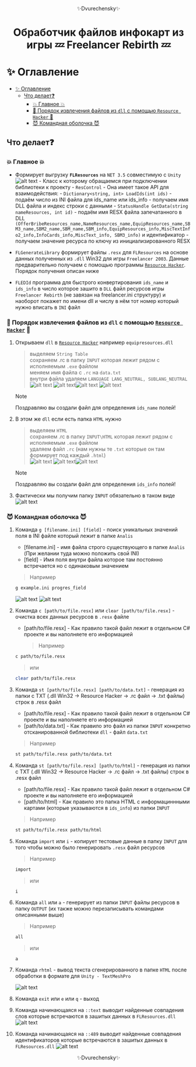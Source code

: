 <p align="center">✨Dvurechensky✨</p>

<h1 align="center"> Обработчик файлов инфокарт из игры 💤 Freelancer Rebirth 💤 </h1>

# ✨ Оглавление

- [✨ Оглавление](#-оглавление)
  - [Что делает❓](#что-делает)
    - [💥 Главное 💥](#-главное-)
    - [🌟 Порядок извлечения файлов из `dll` с помощью `Resource Hacker` 🌟](#-порядок-извлечения-файлов-из-dll-с-помощью-resource-hacker-)
    - [😈 Командная оболочка 😈](#-командная-оболочка-)

## Что делает❓

### 💥 Главное 💥

- Формирует выгрузку **`FLResources`** на `NET 3.5` совместимую с `Unity`
  ![alt text](Media/dlls.png) - Класс к которому обращаемся при подключении библиотеки к проекту - `ResControl` - Она имеет такое API для взаимодействия: - `Dictionary<string, int> LoadIds(int ids)` - подаём число из INI файла для ids_name или ids_info - получаем имя DLL файла и индекс строки с данными - `StatusHandle GetData(string nameResources, int id)` - подаём имя RESX файла запечатанного в DLL `(OfferBribeResources_name,NameResources_name,EquipResources_name,SBM3_name,SBM2_name,SBM_name,SBM_info,EquipResources_info,MiscTextInfo2_info,InfoCards_info,MiscText_info, SBM3_info)` и идентификатор - получаем значение ресурса по ключу из инициализированного RESX

- `FLGenerateLibrary` формирует файлы `.resx` для `FLResources` на основе данных полученных из `.dll` Win32 для игры `Freelancer 2003`. Данные предварительно получаем с помощью программы [`Resource Hacker`](Soft/reshacker_setup.exe). Порядок получения описан ниже
- `FLEDId` программа для быстрого конвертирования `ids_name` и `ids_info` в число которое зашито в `DLL` файл ресурсов игры `Freelancer Rebirth` (не завязан на freelancer.ini структуру) и наоборот покажет по имени dll и числу в нём тот номер который нужно вписать в `INI` файл

### 🌟 Порядок извлечения файлов из `dll` с помощью [`Resource Hacker`](Soft/reshacker_setup.exe) 🌟

1. Открываем `dll` в [`Resource Hacker`](Soft/reshacker_setup.exe) например `equipresources.dll`

   > выделяем `String Table` \
   > сохраняем .rc в папку `INPUT` которая лежит рядом с исполняемым `.exe` файлом \
   > меняем имя файла c `.rc` на `data.txt` \
   > внутри файла удаляем `LANGUAGE LANG_NEUTRAL, SUBLANG_NEUTRAL` \
   > ![alt text](Media/res1.png) ![alt text](Media/image.png)![alt text](Media/image-1.png) ![alt text](Media/image-2.png)

   > [!NOTE]
   > Поздравляю вы создали файл для определения `ids_name` полей!

2. В этом же `dll` если есть папка `HTML` нужно

   > выделяем `HTML` \
   > сохраняем .rc в папку `INPUT\HTML` которая лежит рядом с исполняемым `.exe` файлом \
   > удаляем файл `.rc` (нам нужны те `.txt` которые он там формирует под каждый `.html`) \
   > ![alt text](Media/image-3.png) ![alt text](Media/image-4.png)![alt text](Media/image-5.png)

   > [!NOTE]
   > Поздравляю вы создали файл для определения `ids_info` полей!

3. Фактически мы получим папку `INPUT` обязательно в таком виде
   ![alt text](Media/image-6.png)

### 😈 Командная оболочка 😈

1. Команда `g [filename.ini] [field]` - поиск уникальных значений поля в INI файле который лежит в папке `Analis`

   - [filename.ini] - имя файла строго существующего в папке `Analis` (При желании туда можно положить свой INI)
   - [field] - Имя поля внутри файла которое там постоянно встречается но с одинаковым значением

   > Например

   ```sh
   g example.ini progres_field
   ```

   ![alt text](Media/image-7.png)
   ![alt text](Media/image-8.png)

2. Команда `c [path/to/file.resx]` или `clear [path/to/file.resx]` - очистка всех данных ресурсов в `.resx` файле

   - [path/to/file.resx] - Как правило такой файл лежит в отдельном C# проекте и вы наполняете его информацией
     > Например

   ```sh
   c path/to/file.resx
   ```

   > или

   ```sh
   clear path/to/file.resx
   ```

3. Команда `st [path/to/file.resx] [path/to/data.txt]` - генерация из папки с TXT (.dll Win32 -> Resource Hacker -> .rc файл -> .txt файлы) строк в .resx файл

   - [path/to/file.resx] - Как правило такой файл лежит в отдельном C# проекте и вы наполняете его информацией
   - [path/to/data.txt] - Как правило это файл из папки `INPUT` конкретно отсканированной библиотеки `dll` - файл `data.txt`

   > Например

   ```sh
   st path/to/file.resx path/to/data.txt
   ```

4. Команда `st [path/to/file.resx] [path/to/html]` - генерация из папки с TXT (.dll Win32 -> Resource Hacker -> .rc файл -> .txt файлы) строк в .resx файл

   - [path/to/file.resx] - Как правило такой файл лежит в отдельном C# проекте и вы наполняете его информацией
   - [path/to/html] - Как правило это папка HTML с информациннными картами (которые указываются в `ids_info`) из папки `INPUT`

   > Например

   ```sh
   st path/to/file.resx path/to/html
   ```

5. Команда `import` или `i` - копирует тестовые данные в папку `INPUT` для того чтобы можно было генерировать `.resx` файл ресурсов

   > Например

   ```sh
   import
   ```

   > или

   ```
   i
   ```

6. Команда `all` или `a` - генерирует из папки `INPUT` файлы ресурсов в папку `OUTPUT` (их также можно перезаписывать командами описанными выше)

   > Например

   ```sh
   all
   ```

   > или

   ```
   a
   ```

7. Команда `rhtml` - вывод текста сгенерированного в папке `HTML` после обработки в формате для `Unity - TextMeshPro`

   ![alt text](Media/image-9.png)

8. Команда `exit` или `e` или `q` - выход

9. Команда начинающаяся на `::text` выводит найденные совпадения слов которые встречаются в зашитых данных в `FLResources.dll`
   ![alt text](Media/image-10.png)

10. Команда начинающаяся на `::489` выводит найденные совпадения идентификаторов которые встречаются в зашитых данных в `FLResources.dll`
    ![alt text](Media/image-11.png)

<p align="center">✨Dvurechensky✨</p>
